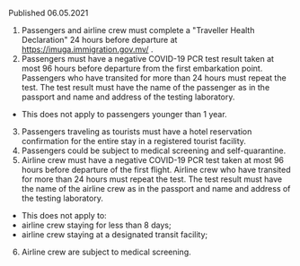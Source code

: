 Published 06.05.2021
1. Passengers and airline crew must complete a "Traveller Health Declaration" 24 hours before departure at <a href="https://imuga.immigration.gov.mv/">https://imuga.immigration.gov.mv/</a> .
2. Passengers must have a negative COVID-19 PCR test result taken at most 96 hours before departure from the first embarkation point. Passengers who have transited for more than 24 hours must repeat the test. The test result must have the name of the passenger as in the passport and name and address of the testing laboratory.
- This does not apply to passengers younger than 1 year.
3. Passengers traveling as tourists must have a hotel reservation confirmation for the entire stay in a registered tourist facility.
4. Passengers could be subject to medical screening and self-quarantine.
5. Airline crew must have a negative COVID-19 PCR test taken at most 96 hours before departure of the first flight. Airline crew who have transited for more than 24 hours must repeat the test. The test result must have the name of the airline crew as in the passport and name and address of the testing laboratory.
- This does not apply to:
- airline crew staying for less than 8 days;
- airline crew staying at a designated transit facility;
6. Airline crew are subject to medical screening.

